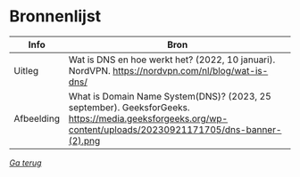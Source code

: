 # Bronnenlijst

| Info | Bron | 
| -------- | -------- | 
| Uitleg   | Wat is DNS en hoe werkt het? (2022, 10 januari). NordVPN. https://nordvpn.com/nl/blog/wat-is-dns/        | 
| Afbeelding    | What is Domain Name System(DNS)? (2023, 25 september). GeeksforGeeks. https://media.geeksforgeeks.org/wp-content/uploads/20230921171705/dns-banner-(2).png  | 

*[Ga terug](index.md)*